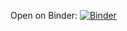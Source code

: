 

Open on Binder: [![Binder][binder logo]][binder link]

[binder logo]: https://mybinder.org/badge_logo.svg
[binder link]: https://mybinder.org/v2/gh/henryiii/pres-bhandhist/master?urlpath=lab/tree/BoostHistogramHandsOn.ipynb
